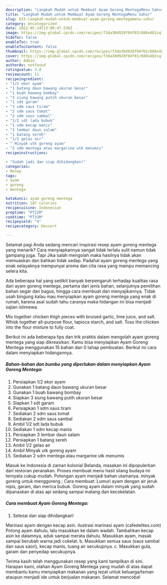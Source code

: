 ```yaml
---
description: "Langkah Mudah untuk Membuat Ayam Goreng MentegaMenu Sahur"
title: "Langkah Mudah untuk Membuat Ayam Goreng MentegaMenu Sahur"
slug: 615-langkah-mudah-untuk-membuat-ayam-goreng-mentegamenu-sahur
category: Uncategorized
date: 2022-05-24T23:09:47.536Z
image: https://img-global.cpcdn.com/recipes/f3da30d928f04f03/680x482cq70/ayam-goreng-mentega-foto-resep-utama.jpg
hideToc: false
enableToc: true
enableTocContent: false
thumbnail: https://img-global.cpcdn.com/recipes/f3da30d928f04f03/680x482cq70/ayam-goreng-mentega-foto-resep-utama.jpg
cover: https://img-global.cpcdn.com/recipes/f3da30d928f04f03/680x482cq70/ayam-goreng-mentega-foto-resep-utama.jpg
author: Admin
authorAv: notfound
ratingvalue: 3.8
reviewcount: 11
recipeingredient:
- "1/2 ekor ayam"
- "1 batang daun bawang ukuran besar"
- "1 buah bawang bombay"
- "3 siung bawang putih ukuran besar"
- "1 sdt garam"
- "1 sdm saus tiram"
- "2 sdm saus tomat"
- "2 sdm saus sambal"
- "1/2 sdt lada bubuk"
- "1 sdm kecap manis"
- "3 lembar daun salam"
- "1 batang sereh"
- "1/2 gelas air"
- " Minyak utk goreng ayam"
- "2 sdm mentega atau margarine utk menumis"
recipeinstructions:

- "Sudah jadi dan siap dihidangkan!"
categories:
- Resep
tags:
- ayam
- goreng
- mentega

katakunci: ayam goreng mentega 
nutrition: 187 calories
recipecuisine: Indonesian
preptime: "PT22M"
cooktime: "PT33M"
recipeyield: "4"
recipecategory: Dessert

---
```



Selamat pagi Anda sedang mencari inspirasi resep ayam goreng mentega yang menarik? Cara menyiapkannya sangat tidak terlalu sulit namun tidak gampang juga. Tapi Jika salah mengolah maka hasilnya tidak akan memuaskan dan bahkan tidak sedap. Padahal ayam goreng mentega yang enak selayaknya mempunyai aroma dan cita rasa yang mampu memancing selera kita.


Ada beberapa hal yang sedikit banyak berpengaruh terhadap kualitas rasa dari ayam goreng mentega, pertama dari jenis bahan, selanjutnya pemilihan bahan segar dan bagus, hingga cara membuat dan menyajikannya. Tidak usah bingung kalau mau menyiapkan ayam goreng mentega yang enak di rumah, karena asal sudah tahu caranya maka hidangan ini bisa menjadi sajian istimewa.

Mix together chicken thigh pieces with bruised garlic, lime juice, and salt. Whisk together all-purpose flour, tapioca starch, and salt. Toss the chicken into the flour mixture to fully coat.


Berikut ini ada beberapa tips dan trik praktis dalam mengolah ayam goreng mentega yang siap dikreasikan. Kamu bisa menyiapkan Ayam Goreng Mentega menggunakan 15 bahan dan 0 tahap pembuatan. Berikut ini cara dalam menyiapkan hidangannya.

<!--inarticleads1-->

##### Bahan-bahan dan bumbu yang diperlukan dalam menyiapkan Ayam Goreng Mentega:

1. Persiapkan 1/2 ekor ayam
1. Gunakan 1 batang daun bawang ukuran besar
1. Gunakan 1 buah bawang bombay
1. Siapkan 3 siung bawang putih ukuran besar
1. Siapkan 1 sdt garam
1. Persiapkan 1 sdm saus tiram
1. Sediakan 2 sdm saus tomat
1. Sediakan 2 sdm saus sambal
1. Ambil 1/2 sdt lada bubuk
1. Sediakan 1 sdm kecap manis
1. Persiapkan 3 lembar daun salam
1. Persiapkan 1 batang sereh
1. Ambil 1/2 gelas air
1. Ambil  Minyak utk goreng ayam
1. Sediakan 2 sdm mentega atau margarine utk menumis


Masuk ke Indonesia di zaman kolonial Belanda, masakan ini dipopulerkan dari restoran peranakan. Proses membuat menu hasil silang budaya ini ternyata cukup mudah. Potongan ayam menjadi bahan utamanya. minyak goreng untuk menggoreng ; Cara membuat: Lumuri ayam dengan air jeruk nipis, garam, dan merica bubuk. Goreng ayam dalam minyak yang sudah dipanaskan di atas api sedang sampai matang dan kecokelatan. 

<!--inarticleads2-->

##### Cara membuat Ayam Goreng Mentega:


1. Selesai dan siap dihidangkan!

Marinasi ayam dengan kecap asin. ilustrasi marinasi ayam (cafedelites.com) Potong ayam dahulu, lalu masukkan ke dalam wadah. Tambahkan kecap asin ke dalamnya, aduk sampai merata dahulu. Masukkan ayam, masak sampai berubah warna jadi cokelat. b. Masukkan semua saus (saus sambal dan saus saori), kecap manis, tuang air secukupnya. c. Masukkan gula, garam dan penyedap secukupnya. 

Terima kasih telah menggunakan resep yang kami tampilkan di sini. Harapan kami, olahan Ayam Goreng Mentega yang mudah di atas dapat membantu kamu menyiapkan makanan yang lezat untuk keluarga/teman ataupun menjadi ide untuk berjualan makanan. Selamat mencoba!
